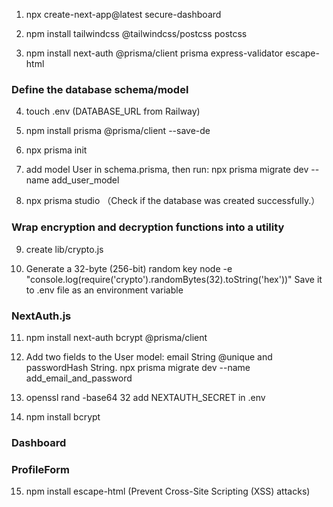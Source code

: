 1.  npx create-next-app@latest secure-dashboard

2.  npm install tailwindcss @tailwindcss/postcss postcss

3.  npm install next-auth @prisma/client prisma express-validator escape-html

### Define the database schema/model

4.  touch .env (DATABASE_URL from Railway)

5.  npm install prisma @prisma/client --save-de

6.  npx prisma init

7.  add model User in schema.prisma, then run: npx prisma migrate dev --name add_user_model

8.  npx prisma studio （Check if the database was created successfully.）

### Wrap encryption and decryption functions into a utility

9. create lib/crypto.js

10. Generate a 32-byte (256-bit) random key
    node -e "console.log(require('crypto').randomBytes(32).toString('hex'))"
    Save it to .env file as an environment variable

### NextAuth.js

11. npm install next-auth bcrypt @prisma/client

12. Add two fields to the User model: email String @unique and passwordHash String.
    npx prisma migrate dev --name add_email_and_password

13. openssl rand -base64 32
    add NEXTAUTH_SECRET in .env

14. npm install bcrypt

### Dashboard

### ProfileForm

15. npm install escape-html (Prevent Cross-Site Scripting (XSS) attacks)
